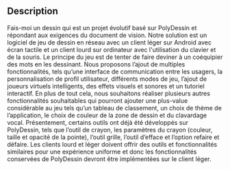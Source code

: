 ## Description

Fais-moi un dessin qui est un projet évolutif basé sur PolyDessin et répondant aux exigences du document de vision. Notre solution est un logiciel de jeu de dessin en réseau avec un client léger sur Android avec écran tactile et un client lourd sur ordinateur avec l'utilisation du clavier et de la souris. Le principe du jeu est de tenter de faire deviner à un coéquipier des mots en les dessinant. Nous proposons l’ajout de multiples fonctionnalités, tels qu’une interface de communication entre les usagers, la personnalisation de profil utilisateur, différents modes de jeu, l’ajout de joueurs virtuels intelligents, des effets visuels et sonores et un tutoriel interactif. En plus de tout cela, nous souhaitons réaliser plusieurs autres fonctionnalités souhaitables qui pourront ajouter une plus-value considérable au jeu tels qu’un tableau de classement, un choix de thème de l’application, le choix de couleur de la zone de dessin et du clavardage vocal. Présentement, certains outils ont déjà été développés sur PolyDessin, tels que l’outil de crayon, les paramètres du crayon (couleur, taille et opacité de la pointe), l’outil grille, l’outil d’efface et l’option refaire et défaire. Les clients lourd et léger doivent offrir des outils et fonctionnalités similaires pour une expérience uniforme et donc les fonctionnalités conservées de PolyDessin devront être implémentées sur le client léger.


